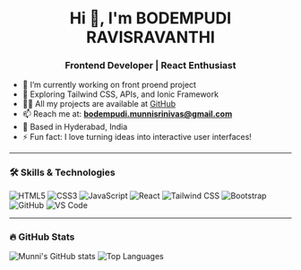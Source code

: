 <h1 align="center">Hi 👋, I'm BODEMPUDI RAVISRAVANTHI</h1>
<h3 align="center">Frontend Developer | React Enthusiast </h3>

- 🔭 I’m currently working on front proend project  
- 🌱 Exploring Tailwind CSS, APIs, and Ionic Framework  
- 👨‍💻 All my projects are available at [GitHub](https://github.com/RAVISRAVANTHI)  
- 📫 Reach me at: **bodempudi.munnisrinivas@gmail.com**  
- 📍 Based in Hyderabad, India  
- ⚡ Fun fact: I love turning ideas into interactive user interfaces!

---

### 🛠️ Skills & Technologies

![HTML5](https://img.shields.io/badge/-HTML5-E34F26?style=flat&logo=html5&logoColor=white)
![CSS3](https://img.shields.io/badge/-CSS3-1572B6?style=flat&logo=css3)
![JavaScript](https://img.shields.io/badge/-JavaScript-F7DF1E?style=flat&logo=javascript&logoColor=black)
![React](https://img.shields.io/badge/-React-61DAFB?style=flat&logo=react)
![Tailwind CSS](https://img.shields.io/badge/-TailwindCSS-38B2AC?style=flat&logo=tailwind-css)
![Bootstrap](https://img.shields.io/badge/-Bootstrap-7952B3?style=flat&logo=bootstrap)
![GitHub](https://img.shields.io/badge/-GitHub-181717?style=flat&logo=github)
![VS Code](https://img.shields.io/badge/-VSCode-007ACC?style=flat&logo=visual-studio-code)

---

### 🔥 GitHub Stats

![Munni's GitHub stats](https://github-readme-stats.vercel.app/api?username=RAVISRAVANTHI&show_icons=true&theme=radical)
![Top Languages](https://github-readme-stats.vercel.app/api/top-langs/?username=RAVISRAVANTHI&layout=compact&theme=radical)

